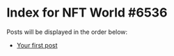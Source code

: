 # Index for NFT World #6536
Posts will be displayed in the order below:

- [Your first post](./001-first.md)

